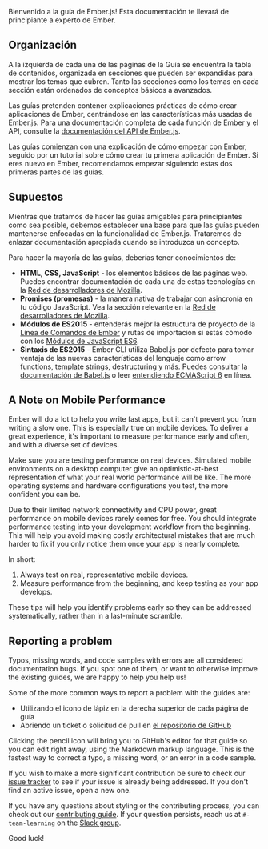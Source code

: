 Bienvenido a la guía de Ember.js! Esta documentación te llevará de principiante a experto de Ember.

## Organización

A la izquierda de cada una de las páginas de la Guía se encuentra la tabla de contenidos, organizada en secciones que pueden ser expandidas para mostrar los temas que cubren. Tanto las secciones como los temas en cada sección están ordenados de conceptos básicos a avanzados.

Las guías pretenden contener explicaciones prácticas de cómo crear aplicaciones de Ember, centrándose en las características más usadas de Ember.js. Para una documentación completa de cada función de Ember y el API, consulte la [documentación del API de Ember.js](http://emberjs.com/api/).

Las guías comienzan con una explicación de cómo empezar con Ember, seguido por un tutorial sobre cómo crear tu primera aplicación de Ember. Si eres nuevo en Ember, recomendamos empezar siguiendo estas dos primeras partes de las guías.

## Supuestos

Mientras que tratamos de hacer las guías amigables para principiantes como sea posible, debemos establecer una base para que las guías pueden mantenerse enfocadas en la funcionalidad de Ember.js. Trataremos de enlazar documentación apropiada cuando se introduzca un concepto.

Para hacer la mayoría de las guías, deberías tener conocimientos de:

* **HTML, CSS, JavaScript** - los elementos básicos de las páginas web. Puedes encontrar documentación de cada una de estas tecnologías en la [Red de desarrolladores de Mozilla](https://developer.mozilla.org/en-US/docs/Web).
* **Promises (promesas)** - la manera nativa de trabajar con asincronía en tu código JavaScript. Vea la sección relevante en la [Red de desarrolladores de Mozilla](https://developer.mozilla.org/en-US/docs/Web/JavaScript/Reference/Global_Objects/Promise).
* **Módulos de ES2015** - entenderás mejor la estructura de proyecto de la [Línea de Comandos de Ember](https://ember-cli.com/) y rutas de importación si estás cómodo con los [Módulos de JavaScript ES6](http://jsmodules.io/).
* **Sintaxis de ES2015** - Ember CLI utiliza Babel.js por defecto para tomar ventaja de las nuevas características del lenguaje como arrow functions, template strings, destructuring y más. Puedes consultar la [documentación de Babel.js](https://babeljs.io/docs/learn-es2015/) o leer [entendiendo ECMAScript 6](https://leanpub.com/understandinges6/read) en línea.

## A Note on Mobile Performance

Ember will do a lot to help you write fast apps, but it can't prevent you from writing a slow one. This is especially true on mobile devices. To deliver a great experience, it's important to measure performance early and often, and with a diverse set of devices.

Make sure you are testing performance on real devices. Simulated mobile environments on a desktop computer give an optimistic-at-best representation of what your real world performance will be like. The more operating systems and hardware configurations you test, the more confident you can be.

Due to their limited network connectivity and CPU power, great performance on mobile devices rarely comes for free. You should integrate performance testing into your development workflow from the beginning. This will help you avoid making costly architectural mistakes that are much harder to fix if you only notice them once your app is nearly complete.

In short:

  1. Always test on real, representative mobile devices.
  2. Measure performance from the beginning, and keep testing as your app develops.

These tips will help you identify problems early so they can be addressed systematically, rather than in a last-minute scramble.

## Reporting a problem

Typos, missing words, and code samples with errors are all considered documentation bugs. If you spot one of them, or want to otherwise improve the existing guides, we are happy to help you help us!

Some of the more common ways to report a problem with the guides are:

* Utilizando el icono de lápiz en la derecha superior de cada página de guía
* Abriendo un ticket o solicitud de pull en [el repositorio de GitHub](https://github.com/emberjs/guides/)

Clicking the pencil icon will bring you to GitHub's editor for that guide so you can edit right away, using the Markdown markup language. This is the fastest way to correct a typo, a missing word, or an error in a code sample.

If you wish to make a more significant contribution be sure to check our [issue tracker](https://github.com/emberjs/guides/issues) to see if your issue is already being addressed. If you don't find an active issue, open a new one.

If you have any questions about styling or the contributing process, you can check out our [contributing guide](https://github.com/emberjs/guides/blob/master/CONTRIBUTING.md). If your question persists, reach us at `#-team-learning` on the [Slack group](https://ember-community-slackin.herokuapp.com/).

Good luck!